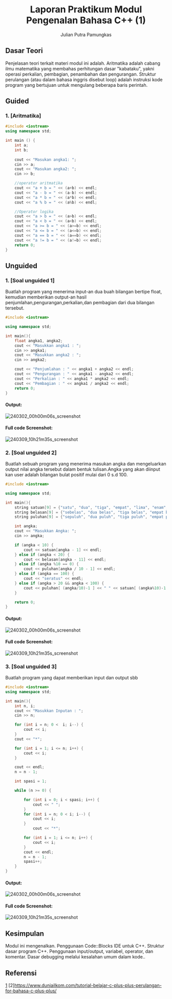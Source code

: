 # <h1 align="center">Laporan Praktikum Modul Pengenalan Bahasa C++ (1)</h1>
<p align="center">Julian Putra Pamungkas </p>

## Dasar Teori

Penjelasan teori terkait materi modul ini adalah. Aritmatika adalah cabang ilmu matematika yang membahas perhitungan dasar "kabataku", yakni operasi perkalian, pembagian, penambahan dan pengurangan. Struktur perulangan (atau dalam bahasa inggris disebut loop) adalah instruksi kode program yang bertujuan untuk mengulang beberapa baris perintah.

## Guided 

### 1. [Aritmatika]

```C++
#include <iostream>
using namespace std;

int main () {
    int a;
    int b;
    
    cout << "Masukan angka1: ";
    cin >> a;
    cout << "Masukan angka2: ";
    cin >> b;

    //operator aritmatika
    cout << "a + b = " << (a+b) << endl;
    cout << "a - b = " << (a-b) << endl;
    cout << "a * b = " << (a*b) << endl;
    cout << "a % b = " << (a%b) << endl;

    //Operator logika
    cout << "a > b = " << (a>b) << endl;
    cout << "a < b = " << (a<b) << endl;
    cout << "a >= b = " << (a>=b) << endl;
    cout << "a <= b = " << (a<=b) << endl;
    cout << "a == b = " << (a==b) << endl;
    cout << "a != b = " << (a!=b) << endl;
    return 0;
}
```
## Unguided 

### 1. [Soal unguided 1]

Buatlah program yang menerima input-an dua buah bilangan bertipe float, kemudian memberikan output-an hasil 
penjumlahan,pengurangan,perkalian,dan pembagian dari dua bilangan tersebut.

```C++
#include <iostream>

using namespace std;

int main(){
    float angka1, angka2;
    cout << "Masukkan angka1 : ";
    cin >> angka1;
    cout << "Masukkan angka2 : ";
    cin >> angka2;

    cout << "Penjumlahan : " << angka1 + angka2 << endl;
    cout << "Pengurangan : " << angka1 - angka2 << endl;
    cout << "Perkalian : " << angka1 * angka2 << endl;
    cout << "Pembagian : " << angka1 / angka2 << endl;
    return 0;
}
```
#### Output:
![240302_00h00m06s_screenshot](https://github.com/julian123-dev/103112400241_Julian_Putra_Pamungkas/blob/main/Modul1/soal-1.png)


#### Full code Screenshot:
![240309_10h21m35s_screenshot](https://github.com/julian123-dev/103112400241_Julian_Putra_Pamungkas/blob/main/Modul1/full-soal-1.png)

### 2. [Soal unguided 2]

Buatlah sebuah program yang menerima masukan angka dan mengeluarkan output nilai angka tersebut dalam bentuk tulisan.Angka yang akan diinput kan user adalah bilangan bulat positif mulai dari 0 s.d 100.

```C++
#include <iostream>

using namespace std;

int main(){
    string satuan[9] = {"satu", "dua", "tiga", "empat", "lima", "enam", "tujuh", "delapan", "sembilan",};
    string belasan[9] = {"sebelas", "dua belas", "tiga belas", "empat belas", "lima belas", "enam belas", "tujuh belas", "delapan belas", "sembilan belas"};
    string puluhan[9] = {"sepuluh", "dua puluh", "tiga puluh", "empat puluh", "lima puluh", "enam puluh", "tujuh puluh", "delapan puluh", "sembilan puluh"};

    int angka;
    cout << "Masukkan Angka: ";
    cin >> angka;

    if (angka < 10) {
        cout << satuan[angka - 1] << endl;
    } else if (angka < 20) {
        cout << belasan[angka - 11] << endl;
    } else if (angka %10 == 0) {
        cout << puluhan[angka / 10 - 1] << endl;
    } else if (angka == 100) {
        cout << "seratus" << endl;
    } else if (angka > 20 && angka < 100) {
        cout << puluhan[ (angka/10)-1 ] << " " << satuan[ (angka%10)-1 ] << endl;
    }

    return 0;
} 
```
#### Output:
![240302_00h00m06s_screenshot](https://github.com/julian123-dev/103112400241_Julian_Putra_Pamungkas/blob/main/Modul1/soal2.png)


#### Full code Screenshot:
![240309_10h21m35s_screenshot](https://github.com/julian123-dev/103112400241_Julian_Putra_Pamungkas/blob/main/Modul1/full-soal2.png)

### 3. [Soal unguided 3]

Buatlah program yang dapat memberikan input dan output sbb

```C++
#include <iostream>
using namespace std;

int main(){
    int n, i;
    cout << "Masukkan Inputan : ";
    cin >> n;

    for (int i = n; 0 <  i; i--) {
        cout << i;
    } 
    cout << "*";

    for (int i = 1; i <= n; i++) {
        cout << i;
    }

    cout << endl;
    n = n - 1;

    int spasi = 1;

    while (n >= 0) {

        for (int i = 0; i < spasi; i++) {
            cout << " ";
        }
        for (int i = n; 0 < i; i--) {
            cout << i;
        } 
            cout << "*";

        for (int i = 1; i <= n; i++) {
            cout << i;
        } 
        cout << endl;
        n = n - 1;
        spasi++;
    }
} 
```
#### Output:
![240302_00h00m06s_screenshot](https://github.com/julian123-dev/103112400241_Julian_Putra_Pamungkas/blob/main/Modul1/soal2.png)


#### Full code Screenshot:
![240309_10h21m35s_screenshot](https://github.com/julian123-dev/103112400241_Julian_Putra_Pamungkas/blob/main/Modul1/full-soal3.png)


## Kesimpulan
Modul ini mengenalkan. Penggunaan Code::Blocks IDE untuk C++.
Struktur dasar program C++.
Penggunaan input/output, variabel, operator, dan komentar.
Dasar debugging melalui kesalahan umum dalam kode..

## Referensi
[1](https://www.duniailkom.com/tutorial-belajar-c-plus-plus-jenis-jenis-operator-aritmatika-bahasa-c-plus-plus/)
[2]https://www.duniailkom.com/tutorial-belajar-c-plus-plus-perulangan-for-bahasa-c-plus-plus/